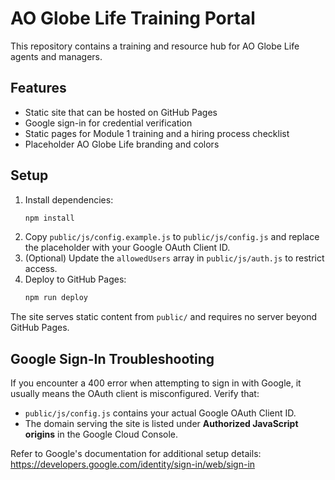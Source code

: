 # AO Globe Life Training Portal

This repository contains a training and resource hub for AO Globe Life agents and managers.

## Features
- Static site that can be hosted on GitHub Pages
- Google sign-in for credential verification
- Static pages for Module 1 training and a hiring process checklist
- Placeholder AO Globe Life branding and colors

## Setup
1. Install dependencies:
   ```sh
   npm install
   ```
2. Copy `public/js/config.example.js` to `public/js/config.js` and replace the placeholder with your Google OAuth Client ID.
3. (Optional) Update the `allowedUsers` array in `public/js/auth.js` to restrict access.
4. Deploy to GitHub Pages:
   ```sh
   npm run deploy
   ```

The site serves static content from `public/` and requires no server beyond GitHub Pages.

## Google Sign-In Troubleshooting

If you encounter a 400 error when attempting to sign in with Google, it usually means the OAuth client is misconfigured. Verify that:

- `public/js/config.js` contains your actual Google OAuth Client ID.
- The domain serving the site is listed under **Authorized JavaScript origins** in the Google Cloud Console.

Refer to Google's documentation for additional setup details:
https://developers.google.com/identity/sign-in/web/sign-in
